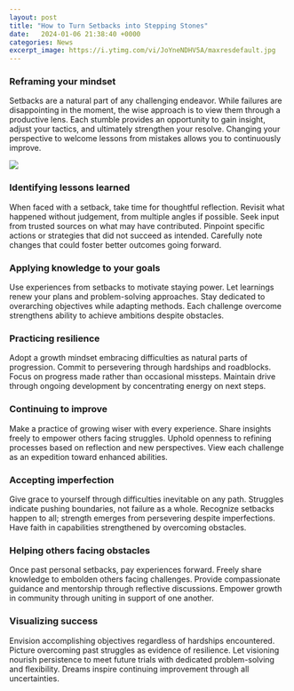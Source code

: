```yaml
---
layout: post
title: "How to Turn Setbacks into Stepping Stones"
date:   2024-01-06 21:38:40 +0000
categories: News
excerpt_image: https://i.ytimg.com/vi/JoYneNDHV5A/maxresdefault.jpg
---
```

### Reframing your mindset
Setbacks are a natural part of any challenging endeavor. While failures are disappointing in the moment, the wise approach is to view them through a productive lens. Each stumble provides an opportunity to gain insight, adjust your tactics, and ultimately strengthen your resolve. Changing your perspective to welcome lessons from mistakes allows you to continuously improve. 


![](https://i.ytimg.com/vi/JoYneNDHV5A/maxresdefault.jpg)
### Identifying lessons learned
When faced with a setback, take time for thoughtful reflection. Revisit what happened without judgement, from multiple angles if possible. Seek input from trusted sources on what may have contributed. Pinpoint specific actions or strategies that did not succeed as intended. Carefully note changes that could foster better outcomes going forward. 

### Applying knowledge to your goals  
Use experiences from setbacks to motivate staying power. Let learnings renew your plans and problem-solving approaches. Stay dedicated to overarching objectives while adapting methods. Each challenge overcome strengthens ability to achieve ambitions despite obstacles.

### Practicing resilience
Adopt a growth mindset embracing difficulties as natural parts of progression. Commit to persevering through hardships and roadblocks. Focus on progress made rather than occasional missteps. Maintain drive through ongoing development by concentrating energy on next steps.

### Continuing to improve
Make a practice of growing wiser with every experience. Share insights freely to empower others facing struggles. Uphold openness to refining processes based on reflection and new perspectives. View each challenge as an expedition toward enhanced abilities.   

### Accepting imperfection
Give grace to yourself through difficulties inevitable on any path. Struggles indicate pushing boundaries, not failure as a whole. Recognize setbacks happen to all; strength emerges from persevering despite imperfections. Have faith in capabilities strengthened by overcoming obstacles.

### Helping others facing obstacles
Once past personal setbacks, pay experiences forward. Freely share knowledge to embolden others facing challenges. Provide compassionate guidance and mentorship through reflective discussions. Empower growth in community through uniting in support of one another. 

### Visualizing success    
Envision accomplishing objectives regardless of hardships encountered. Picture overcoming past struggles as evidence of resilience. Let visioning nourish persistence to meet future trials with dedicated problem-solving and flexibility. Dreams inspire continuing improvement through all uncertainties.